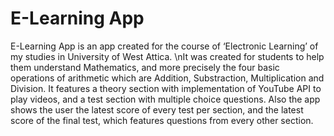 # E-Learning App
E-Learning App is an app created for the course of ‘Electronic Learning’ of my studies in University of West Attica.
\nIt was created for students to help them understand Mathematics, and more precisely the four basic operations of arithmetic which are Addition, Substraction, Multiplication and Division. 
It features a theory section with implementation of YouTube API to play videos, and a test section with multiple choice questions.
Also the app shows the user the latest score of every test per section, and the latest score of the final test, which features questions from every other section.
